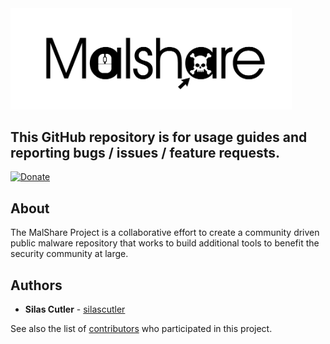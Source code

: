 <img src="/.meta/logo_header.png" width="450">

## This GitHub repository is for usage guides and reporting bugs / issues / feature requests. 

[![Donate](https://img.shields.io/badge/Donate-PayPal-green.svg)](https://www.paypal.com/cgi-bin/webscr?cmd=_s-xclick&hosted_button_id=MJKFDZUPFYSZA)


## About
The MalShare Project is a collaborative effort to create a community driven public malware repository that works to build additional tools to benefit the security community at large. 

## Authors

* **Silas Cutler** - [silascutler](https://github.com/silascutler)

See also the list of [contributors](https://github.com/Malshare/MalShare/contributors) who participated in this project.


